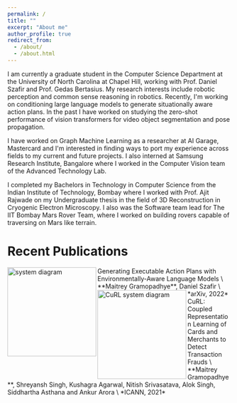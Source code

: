 ```yaml
---
permalink: /
title: ""
excerpt: "About me"
author_profile: true
redirect_from: 
  - /about/
  - /about.html
---
```


I am currently a graduate student in the <a href="https://cs.unc.edu" style="text-decoration:none">Computer Science Department</a> at the <a href="https://www.unc.edu" style="text-decoration:none">University of North Carolina at Chapel Hill</a>, working with Prof. <a href="https://www.danszafir.com" style="text-decoration:none">Daniel Szafir</a> and Prof. <a href="https://www.gedasbertasius.com" style="text-decoration:none">Gedas Bertasius</a>. My research interests include robotic perception and common sense reasoning in robotics. Recently, I'm working on conditioning large language models to generate situationally aware action plans. In the past I have worked on studying the zero-shot performance of vision transformers for video object segmentation and pose propagation.

I have worked on Graph Machine Learning as a researcher at <a href="https://www.mastercard.co.in/en-in.html" style="text-decoration:none">AI Garage, Mastercard</a> and I'm interested in finding ways to port my experience across fields to my current and future projects. I also interned at <a href="https://research.samsung.com/sri-b" style="text-decoration:none">Samsung Research Institute, Bangalore</a> where I worked in the Computer Vision team of the Advanced Technology Lab.

I completed my Bachelors in Technology in <a href="https://www.cse.iitb.ac.in" style="text-decoration:none">Computer Science</a> from the <a href="https://www.iitb.ac.in" style="text-decoration:none">Indian Institute of Technology, Bombay</a> where I worked with Prof. <a href="https://www.cse.iitb.ac.in/~ajitvr" style="text-decoration:none">Ajit Rajwade</a> on my <a href="https://github.com/maitreygram/maitreygram.github.io/blob/master/thesis/BTP_Report_2.pdf" style="text-decoration:none">Undergraduate thesis</a> in the field of 3D Reconstruction in Cryogenic Electron Microscopy. I also was the Software team lead for <a href="https://iitbmartian.github.io" style="text-decoration:none">The IIT Bombay Mars Rover Team</a>, where I worked on building rovers capable of traversing on Mars like terrain.

# Recent Publications

<img width="200" alt="system diagram" src="https://user-images.githubusercontent.com/24911348/195924327-b4230fe0-e6ec-4cfe-acf5-3ebf3db022a9.png" align="left"/>
<a href="https://arxiv.org/abs/2210.04964" style="text-decoration:none">Generating Executable Action Plans with Environmentally-Aware Language Models</a> \
**Maitrey Gramopadhye**, Daniel Szafir \
*arXiv, 2022*

<img src="https://user-images.githubusercontent.com/24911348/195767144-15cb4b40-5808-4739-9d87-657bdf465190.png" alt="CuRL system diagram" width="200" align="left"/>
<a href="https://link.springer.com/chapter/10.1007/978-3-030-86383-8_2" style="text-decoration:none">CuRL: Coupled Representation Learning of Cards and Merchants to Detect Transaction Frauds</a> \
**Maitrey Gramopadhye**, Shreyansh Singh, Kushagra Agarwal, Nitish Srivasatava, Alok Singh, Siddhartha Asthana and Ankur Arora \
*ICANN, 2021*
